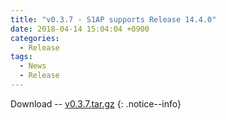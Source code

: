 ```yaml
---
title: "v0.3.7 - S1AP supports Release 14.4.0"
date: 2018-04-14 15:04:04 +0900
categories:
  - Release
tags:
  - News
  - Release
---
```


Download -- [v0.3.7.tar.gz](https://github.com/open5gs/open5gs/archive/v0.3.7.tar.gz)
{: .notice--info}
